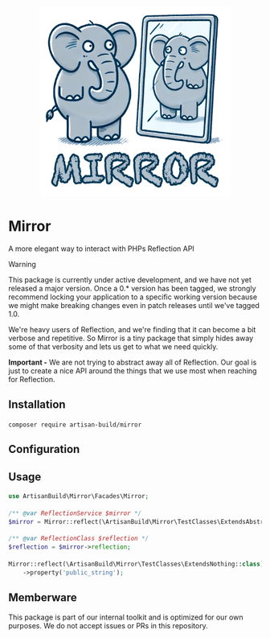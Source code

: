 <p align="center"><img src="https://github.com/artisan-build/mirror/raw/HEAD/art/mirror.png" width="75%" alt="Artisan Build Package Mirror Logo"></p>

# Mirror

A more elegant way to interact with PHPs Reflection API

> [!WARNING]  
> This package is currently under active development, and we have not yet released a major version. Once a 0.* version
> has been tagged, we strongly recommend locking your application to a specific working version because we might make
> breaking changes even in patch releases until we've tagged 1.0.

We're heavy users of Reflection, and we're finding that it can become a bit verbose and repetitive. So Mirror is a tiny package that simply hides away some of that verbosity and lets us get to what we need quickly.

**Important -** We are not trying to abstract away all of Reflection. Our goal is just to create a nice API around the things that we use most when reaching for Reflection.

## Installation

`composer require artisan-build/mirror`

## Configuration

## Usage

```php
use ArtisanBuild\Mirror\Facades\Mirror;

/** @var ReflectionService $mirror */
$mirror = Mirror::reflect(\ArtisanBuild\Mirror\TestClasses\ExtendsAbstractClass::class);

/** @var ReflectionClass $reflection */
$reflection = $mirror->reflection;

Mirror::reflect(\ArtisanBuild\Mirror\TestClasses\ExtendsNothing::class)
    ->property('public_string');
```

## Memberware

This package is part of our internal toolkit and is optimized for our own purposes. We do not accept issues or PRs in this repository. 

